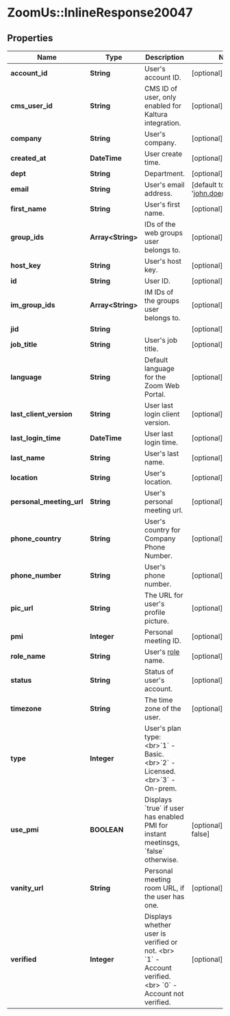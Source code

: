 # ZoomUs::InlineResponse20047

## Properties
Name | Type | Description | Notes
------------ | ------------- | ------------- | -------------
**account_id** | **String** | User&#39;s account ID. | [optional] 
**cms_user_id** | **String** | CMS ID of user, only enabled for Kaltura integration. | [optional] 
**company** | **String** | User&#39;s company. | [optional] 
**created_at** | **DateTime** | User create time. | [optional] 
**dept** | **String** | Department. | [optional] 
**email** | **String** | User&#39;s email address. | [default to &#39;john.doe@email.com&#39;]
**first_name** | **String** | User&#39;s first name. | [optional] 
**group_ids** | **Array&lt;String&gt;** | IDs of the web groups user belongs to.  | [optional] 
**host_key** | **String** | User&#39;s host key. | [optional] 
**id** | **String** | User ID. | [optional] 
**im_group_ids** | **Array&lt;String&gt;** | IM IDs of the groups user belongs to. | [optional] 
**jid** | **String** |  | [optional] 
**job_title** | **String** | User&#39;s job title. | [optional] 
**language** | **String** | Default language for the Zoom Web Portal. | [optional] 
**last_client_version** | **String** | User last login client version. | [optional] 
**last_login_time** | **DateTime** | User last login time. | [optional] 
**last_name** | **String** | User&#39;s last name. | [optional] 
**location** | **String** | User&#39;s location. | [optional] 
**personal_meeting_url** | **String** | User&#39;s personal meeting url. | [optional] 
**phone_country** | **String** | User&#39;s country for Company Phone Number. | [optional] 
**phone_number** | **String** | User&#39;s phone number. | [optional] 
**pic_url** | **String** | The URL for user&#39;s profile picture. | [optional] 
**pmi** | **Integer** | Personal meeting ID. | [optional] 
**role_name** | **String** | User&#39;s [role](https://support.zoom.us/hc/en-us/articles/115001078646-Role-Based-Access-Control) name. | [optional] 
**status** | **String** | Status of user&#39;s account. | [optional] 
**timezone** | **String** | The time zone of the user. | [optional] 
**type** | **Integer** | User&#39;s plan type:&lt;br&gt;&#x60;1&#x60; - Basic.&lt;br&gt;&#x60;2&#x60; - Licensed.&lt;br&gt;&#x60;3&#x60; - On-prem. | 
**use_pmi** | **BOOLEAN** | Displays &#x60;true&#x60; if user has enabled PMI for instant meetinsgs, &#x60;false&#x60; otherwise. | [optional] [default to false]
**vanity_url** | **String** | Personal meeting room URL, if the user has one. | [optional] 
**verified** | **Integer** | Displays whether user is verified or not. &lt;br&gt; &#x60;1&#x60; - Account verified.&lt;br&gt; &#x60;0&#x60; - Account not verified. | [optional] 


